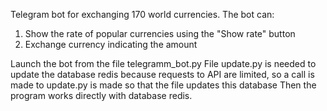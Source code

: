 Telegram bot for exchanging 170 world currencies. The bot can:
1) Show the rate of popular currencies using the "Show rate" button
2) Exchange currency indicating the amount

Launch the bot from the file telegramm_bot.py
File update.py is needed to update the database redis
because requests to API are limited, so a call is made to update.py is made so that the file updates this database
Then the program works directly with database redis.
